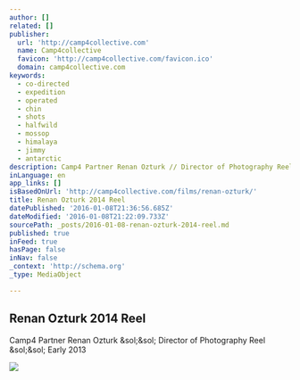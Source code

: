 ```yaml
---
author: []
related: []
publisher:
  url: 'http://camp4collective.com'
  name: Camp4collective
  favicon: 'http://camp4collective.com/favicon.ico'
  domain: camp4collective.com
keywords:
  - co-directed
  - expedition
  - operated
  - chin
  - shots
  - halfwild
  - mossop
  - himalaya
  - jimmy
  - antarctic
description: Camp4 Partner Renan Ozturk // Director of Photography Reel // Early 2013
inLanguage: en
app_links: []
isBasedOnUrl: 'http://camp4collective.com/films/renan-ozturk/'
title: Renan Ozturk 2014 Reel
datePublished: '2016-01-08T21:36:56.685Z'
dateModified: '2016-01-08T21:22:09.733Z'
sourcePath: _posts/2016-01-08-renan-ozturk-2014-reel.md
published: true
inFeed: true
hasPage: false
inNav: false
_context: 'http://schema.org'
_type: MediaObject

---
```

<article style=""><h1>Renan Ozturk 2014 Reel</h1><p>Camp4 Partner Renan Ozturk &amp;sol;&amp;sol; Director of Photography Reel &amp;sol;&amp;sol; Early 2013</p><img src="http://camp4collective.com/wp-content/themes/camp4collective/img/camp4-logo.png" /></article>